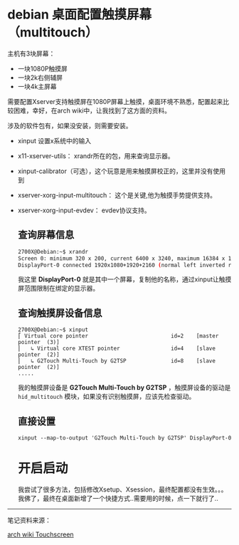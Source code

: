# debian 桌面配置触摸屏幕（multitouch）

主机有3块屏幕：

- 一块1080P触摸屏
- 一块2k右侧辅屏
- 一块4k主屏幕

需要配置Xserver支持触摸屏在1080P屏幕上触摸，桌面环境不熟悉，配置起来比较困难，幸好，在arch wiki中，让我找到了这方面的资料。

涉及的软件包有，如果没安装，则需要安装。

- xinput 设置x系统中的输入

- x11-xserver-utils： xrandr所在的包，用来查询显示器。

- xinput-calibrator（可选），这个玩意是用来触摸屏校正的，这里并没有使用到

- xserver-xorg-input-multitouch： 这个是关键,他为触摸手势提供支持。

- xserver-xorg-input-evdev： evdev协议支持。

  

  

  ## 查询屏幕信息

  ```bash
  2700X@Debian:~$ xrandr 
  Screen 0: minimum 320 x 200, current 6400 x 3240, maximum 16384 x 16384
  DisplayPort-0 connected 1920x1080+1920+2160 (normal left inverted right x axis y axis) 344mm x 195mm
  ```

  我这里 **DisplayPort-0** 就是其中一个屏幕，复制他的名称，通过xinput让触摸屏范围限制在绑定的显示器。

  ## 查询触摸屏设备信息

  ```
  2700X@Debian:~$ xinput
  ⎡ Virtual core pointer                          id=2    [master pointer  (3)]
  ⎜   ↳ Virtual core XTEST pointer                id=4    [slave  pointer  (2)]
  ⎜   ↳ G2Touch Multi-Touch by G2TSP              id=8    [slave  pointer  (2)]
  .....
  ```

  我的触摸屏设备是 **G2Touch Multi-Touch by G2TSP** ，触摸屏设备的驱动是 `hid_multitouch` 模块，如果没有识别触摸屏，应该先检查驱动。

  

  

  ## 直接设置

  ```
  xinput --map-to-output 'G2Touch Multi-Touch by G2TSP' DisplayPort-0
  ```

  

  # 开启启动

  我尝试了很多方法，包括修改Xsetup、Xsession，最终配置都没有生效。。。我佛了，最终在桌面新增了一个快捷方式..需要用的时候，点一下就行了..
  
   

---

笔记资料来源：

[arch wiki Touchscreen](https://wiki.archlinux.org/title/Touchscreen)

